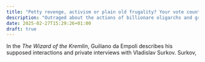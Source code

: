 ```yaml
---
title: "Petty revenge, activism or plain old frugality? Your vote counts!"
description: "Outraged about the actions of billionare oligarchs and greedy corporations? Hit them where is hurts the most!"
date: 2025-02-27T15:29:26+01:00
draft: true
---
```


In the *The Wizard of the Kremlin*, Guiliano da Empoli describes his supposed interactions and private interviews with Vladislav Surkov. Surkov, 
